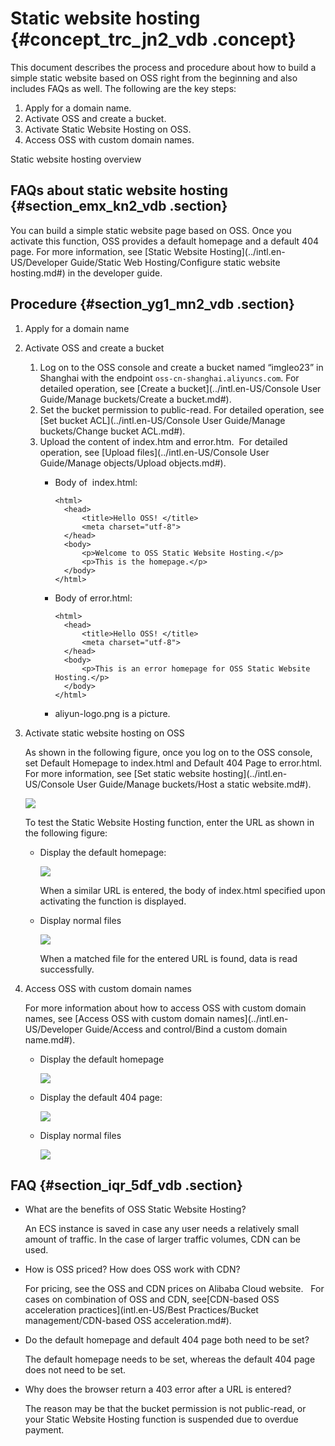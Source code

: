 # Static website hosting {#concept_trc_jn2_vdb .concept}

This document describes the process and procedure about how to build a simple static website based on OSS right from the beginning and also includes FAQs as well. The following are the key steps:

1.  Apply for a domain name.
2.  Activate OSS and create a bucket.
3.  Activate Static Website Hosting on OSS.
4.  Access OSS with custom domain names.

Static website hosting overview

## FAQs about static website hosting {#section_emx_kn2_vdb .section}

You can build a simple static website page based on OSS. Once you activate this function, OSS provides a default homepage and a default 404 page. For more information, see [Static Website Hosting](../intl.en-US/Developer Guide/Static Web Hosting/Configure static website hosting.md#) in the developer guide.

## Procedure {#section_yg1_mn2_vdb .section}

1.  Apply for a domain name
2.  Activate OSS and create a bucket
    1.  Log on to the OSS console and create a bucket named “imgleo23” in Shanghai with the endpoint `oss-cn-shanghai.aliyuncs.com`. For detailed operation, see [Create a bucket](../intl.en-US/Console User Guide/Manage buckets/Create a bucket.md#).
    2.  Set the bucket permission to public-read. For detailed operation, see [Set bucket ACL](../intl.en-US/Console User Guide/Manage buckets/Change bucket ACL.md#).
    3.  Upload the content of index.htm and error.htm.  For detailed operation, see [Upload files](../intl.en-US/Console User Guide/Manage objects/Upload objects.md#).
        -   Body of  index.html:

            ```
            <html>
              <head>
                  <title>Hello OSS! </title>
                  <meta charset="utf-8">
              </head>
              <body>
                  <p>Welcome to OSS Static Website Hosting.</p>
                  <p>This is the homepage.</p>
              </body>
            </html>
            ```

        -   Body of error.html:

            ```
            <html>
              <head>
                  <title>Hello OSS! </title>
                  <meta charset="utf-8">
              </head>
              <body>
                  <p>This is an error homepage for OSS Static Website Hosting.</p>
              </body>
            </html>
            ```

        -   aliyun-logo.png is a picture.
3.  Activate static website hosting on OSS

    As shown in the following figure, once you log on to the OSS console, set Default Homepage to index.html and Default 404 Page to error.html. For more information, see [Set static website hosting](../intl.en-US/Console User Guide/Manage buckets/Host a static website.md#).

    ![](http://static-aliyun-doc.oss-cn-hangzhou.aliyuncs.com/assets/img/4412/1739_en-US.png)

    To test the Static Website Hosting function, enter the URL as shown in the following figure:

    -   Display the default homepage: 

        ![](http://static-aliyun-doc.oss-cn-hangzhou.aliyuncs.com/assets/img/4412/1742_en-US.png)

        When a similar URL is entered, the body of index.html specified upon activating the function is displayed.

    -   Display normal files 

        ![](http://static-aliyun-doc.oss-cn-hangzhou.aliyuncs.com/assets/img/4412/1743_en-US.png)

        When a matched file for the entered URL is found, data is read successfully.

4.  Access OSS with custom domain names

    For more information about how to access OSS with custom domain names, see [Access OSS with custom domain names](../intl.en-US/Developer Guide/Access and control/Bind a custom domain name.md#).

    -   Display the default homepage 

        ![](http://static-aliyun-doc.oss-cn-hangzhou.aliyuncs.com/assets/img/4412/1746_en-US.png)

    -   Display the default 404 page: 

        ![](http://static-aliyun-doc.oss-cn-hangzhou.aliyuncs.com/assets/img/4412/1748_en-US.png)

    -   Display normal files 

        ![](http://static-aliyun-doc.oss-cn-hangzhou.aliyuncs.com/assets/img/4412/1749_en-US.png)


## FAQ {#section_iqr_5df_vdb .section}

-   What are the benefits of OSS Static Website Hosting?

    An ECS instance is saved in case any user needs a relatively small amount of traffic. In the case of larger traffic volumes, CDN can be used.

-   How is OSS priced? How does OSS work with CDN?

    For pricing, see the OSS and CDN prices on Alibaba Cloud website.   For cases on combination of OSS and CDN, see[CDN-based OSS acceleration practices](intl.en-US/Best Practices/Bucket management/CDN-based OSS acceleration.md#).

-   Do the default homepage and default 404 page both need to be set?

    The default homepage needs to be set, whereas the default 404 page does not need to be set.

-   Why does the browser return a 403 error after a URL is entered?

    The reason may be that the bucket permission is not public-read, or your Static Website Hosting function is suspended due to overdue payment.


